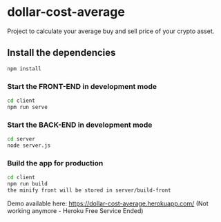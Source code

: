 # dollar-cost-average

Project to calculate your average buy and sell price of your crypto asset.

## Install the dependencies
```bash
npm install
```

### Start the FRONT-END in development mode
```bash
cd client
npm run serve
```

### Start the BACK-END in development mode
```bash
cd server
node server.js
```

### Build the app for production
```bash
cd client
npm run build
the minify front will be stored in server/build-front
```

Demo available here: https://dollar-cost-average.herokuapp.com/ (Not working anymore - Heroku Free Service Ended)

